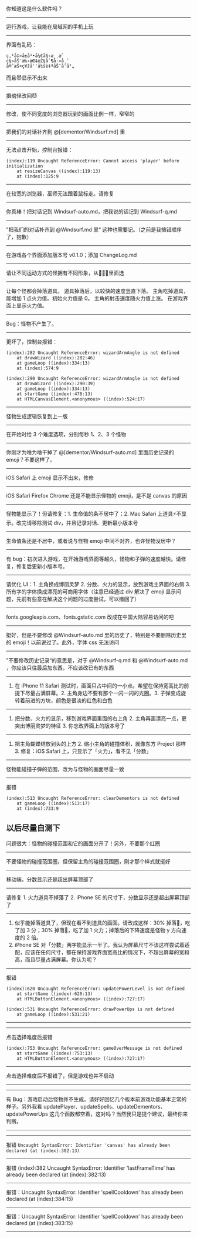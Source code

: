 你知道这是什么软件吗？

---

运行游戏，让我能在局域网的手机上玩

---

界面有乱码：
```
ç‚¹å‡»å±å¹•å¼€å§‹æ¸¸æˆ
ç§»åŠ¨æ‰‹æŒ‡æŽ§åˆ¶å·«å¸ˆ
å®ˆæŠ¤ç¥žå''ä¼šè‡ªåŠ¨å'å°„ 
```
而且😈显示不出来

---

摄魂怪改回😈 

---

修改，使不同宽度的浏览器玩到的画面比例一样，窄窄的

---

把我们的对话补齐到 @[dementor/Windsurf.md] 里

---

无法点击开始，控制台报错：
```
(index):119 Uncaught ReferenceError: Cannot access 'player' before initialization
    at resizeCanvas ((index):119:13)
    at (index):125:9
```

---

在较宽的浏览器，巫师无法跟着鼠标走。请修复

---

你真棒！把对话记到 Windsurf-auto.md，把我说的话记到 Windsurf-q.md

---

”把我们的对话补齐到 @Windsurf.md 里“ 这种也需要记。（之前是我搞错顺序了，抱歉）

---

在游戏各个界面添加版本号 v0.1.0；添加 ChangeLog.md

---

请让不同运动方式的怪拥有不同形象，从👿💀👾里面选

---

让每个怪都会掉落道具。
道具掉落后，以较快的速度竖直下落。
主角吃掉道具，能增加 1 点火力值。初始火力值是 0。
主角的射击速度随火力值上涨。
在游戏界面上显示火力值。

---

Bug：怪物不产生了。

---

更坏了，控制台报错：
```
(index):282 Uncaught ReferenceError: wizardArmAngle is not defined
    at drawWizard ((index):282:46)
    at gameLoop ((index):334:13)
    at (index):574:9

(index):290 Uncaught ReferenceError: wizardArmAngle is not defined
    at drawWizard ((index):290:39)
    at gameLoop ((index):334:13)
    at startGame ((index):478:13)
    at HTMLCanvasElement.<anonymous> ((index):524:17)
```

---

怪物生成逻辑恢复到上一版

---

在开始时给 3 个难度选项，分别每秒 1、2、3 个怪物

---

你刚才为啥为啥干掉了 @[dementor/Windsurf-auto.md] 里面历史记录的 emoji？不要这样了。

---

iOS Safari 上 emoji 显示不出来，修修

---

iOS Safari Firefox Chrome 还是不能显示怪物的 emoji，是不是 canvas 的原因

---

怪物能显示了！但请修复：1. 生命值的条不居中了；2. Mac Safari 上道具⚡不显示。改完请移除测试 div，并且记录对话、更新最小版本号

---

生命值条还是不居中，或者说与怪物 emoji 中间不对齐，也许怪物没居中？

---

有 bug：初次进入游戏，在开始游戏界面等越久，怪物和子弹的速度越快。请修复，修复后更新小版本号。

---

请优化 UI：1. 主角换成博丽灵梦 2. 分数、火力的显示，放到游戏主界面的右侧 3. 所有字的字体换成漂亮的可商用字体（注意已经通过 div 解决了 emoji 显示问题，先前有些意在解决这个问题的过度尝试，可以撤回了）

---

fonts.googleapis.com、fonts.gstatic.com 改成在中国大陆容易访问的吧

---

挺好，但是不要修改 @Windsurf-auto.md 里的历史了，特别是不要删除历史里的 emoji！以前说过了。此外，字体 css 无法访问

---

”不要修改历史记录“的意思是，对于 @Windsurf-q.md 和 @Windsurf-auto.md ，你应该只往最后加东西，不应该改已有的东西

---

1. 在 iPhone 11 Safari 测试时，画面只占中间的一小点。希望在保持宽高比的前提下尽量占满屏幕。2. 主角身边不要有那个一闪一闪的光圈。3. 子弹变成旋转着前进的方块，颜色是很淡的红色和白色

---

1. 把分数、火力的显示，移到游戏界面里面的右上角 2. 主角再画漂亮一点，更突出博丽灵梦的特征 3. 你忘改界面上的版本号了

---

1. 把主角蝴蝶结放到头的上方 2. 缩小主角的碰撞体积，就像东方 Project 那样 3. 修复：iOS Safari 上，只显示了「火力」，看不见「分数」

---

怪物能碰撞子弹的范围，改为与怪物的画面尽量一致

---

报错
```
(index):513 Uncaught ReferenceError: clearDementors is not defined
    at gameLoop ((index):513:17)
    at (index):733:9
```
以后尽量自测下
---

问题很大：怪物的碰撞范围和它的画面分开了！另外，不要那个红圈

---

不要怪物的碰撞范围圈，但保留主角的碰撞范围圈，刚才那个样式就挺好

---

移动端，分数显示还是超出屏幕顶部了

---

请修复 1. 火力道具不掉落了 2. iPhone SE 的尺寸下，分数显示还是超出屏幕顶部了

---

1. 似乎能掉落道具了，但现在看不到道具的画面。请改成这样：30% 掉落🔵，吃了加 3 分；30% 掉落🔴，吃了加 1 火力；掉落后的下降速度是怪物 y 方向速度的 2 倍。
2. iPhone SE 对「分数」两字能显示一半了。我认为屏幕尺寸不该这样尝试着适配，应该在任何尺寸，都在保持游戏界面宽高比的情况下，不超出屏幕的宽和高，而且尽量占满屏幕。你认为呢？

---
报错
```
(index):620 Uncaught ReferenceError: updatePowerLevel is not defined
    at startGame ((index):620:13)
    at HTMLButtonElement.<anonymous> ((index):727:17)

(index):531 Uncaught ReferenceError: drawPowerUps is not defined
    at gameLoop ((index):531:21)
```

---
---

点击选择难度后报错
```
(index):753 Uncaught ReferenceError: gameOverMessage is not defined
    at startGame ((index):753:13)
    at HTMLButtonElement.<anonymous> ((index):727:17)
```

---
点击选择难度后不报错了，但是游戏也并不启动

---
---

有 Bug：游戏启动后怪物并不生成。请好好回忆几个版本前游戏功能基本正常的样子。另外我看 updatePlayer、updateSpells、updateDementors、updatePowerUps 这几个函数都空着，这对吗？当然我只是提个建议，最终你来判断。

---
---

报错 `Uncaught SyntaxError: Identifier 'canvas' has already been declared (at (index):382:13)`

---
报错 (index):382 Uncaught SyntaxError: Identifier 'lastFrameTime' has already been declared (at (index):382:13)

---
报错：Uncaught SyntaxError: Identifier 'spellCooldown' has already been declared (at (index):384:15)

---
报错：Uncaught SyntaxError: Identifier 'spellCooldown' has already been declared (at (index):383:15)

---